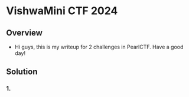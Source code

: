 # VishwaMini CTF 2024


<!--more-->

## Overview
- Hi guys, this is my writeup for 2 challenges in PearlCTF. Have a good day!

## Solution

### 1. 
